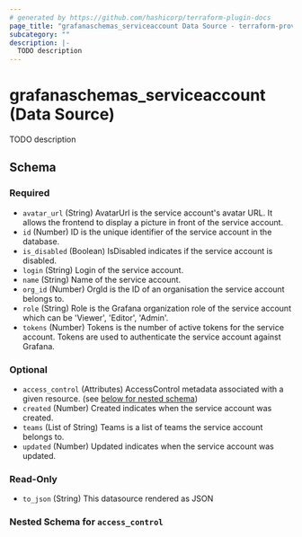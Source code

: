 ```yaml
---
# generated by https://github.com/hashicorp/terraform-plugin-docs
page_title: "grafanaschemas_serviceaccount Data Source - terraform-provider-grafana-schemas"
subcategory: ""
description: |-
  TODO description
---
```


# grafanaschemas_serviceaccount (Data Source)

TODO description



<!-- schema generated by tfplugindocs -->
## Schema

### Required

- `avatar_url` (String) AvatarUrl is the service account's avatar URL. It allows the frontend to display a picture in front
of the service account.
- `id` (Number) ID is the unique identifier of the service account in the database.
- `is_disabled` (Boolean) IsDisabled indicates if the service account is disabled.
- `login` (String) Login of the service account.
- `name` (String) Name of the service account.
- `org_id` (Number) OrgId is the ID of an organisation the service account belongs to.
- `role` (String) Role is the Grafana organization role of the service account which can be 'Viewer', 'Editor', 'Admin'.
- `tokens` (Number) Tokens is the number of active tokens for the service account.
Tokens are used to authenticate the service account against Grafana.

### Optional

- `access_control` (Attributes) AccessControl metadata associated with a given resource. (see [below for nested schema](#nestedatt--access_control))
- `created` (Number) Created indicates when the service account was created.
- `teams` (List of String) Teams is a list of teams the service account belongs to.
- `updated` (Number) Updated indicates when the service account was updated.

### Read-Only

- `to_json` (String) This datasource rendered as JSON

<a id="nestedatt--access_control"></a>
### Nested Schema for `access_control`


